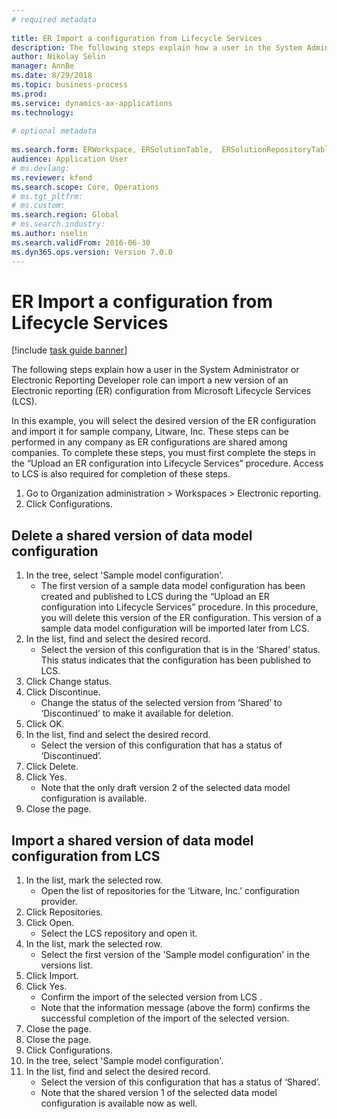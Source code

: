 ```yaml
--- 
# required metadata 
 
title: ER Import a configuration from Lifecycle Services
description: The following steps explain how a user in the System Administrator or Electronic Reporting Developer role can import a new version of an Electronic reporting (ER) configuration from Microsoft Lifecycle Services (LCS). 
author: Nikolay Selin
manager: AnnBe 
ms.date: 8/29/2018
ms.topic: business-process 
ms.prod:  
ms.service: dynamics-ax-applications 
ms.technology:  
 
# optional metadata 
 
ms.search.form: ERWorkspace, ERSolutionTable,  ERSolutionRepositoryTable, ERSolutionImport   
audience: Application User 
# ms.devlang:  
ms.reviewer: kfend
ms.search.scope: Core, Operations 
# ms.tgt_pltfrm:  
# ms.custom:  
ms.search.region: Global
# ms.search.industry: 
ms.author: nselin
ms.search.validFrom: 2016-06-30 
ms.dyn365.ops.version: Version 7.0.0 
---
```

# ER Import a configuration from Lifecycle Services

[!include [task guide banner](../../includes/task-guide-banner.md)]

The following steps explain how a user in the System Administrator or Electronic Reporting Developer role can import a new version of an Electronic reporting (ER) configuration from Microsoft Lifecycle Services (LCS).

In this example, you will select the desired version of the ER configuration and import it for sample company, Litware, Inc. These steps can be performed in any company as ER configurations are shared among companies. To complete these steps, you must first complete the steps in the “Upload an ER configuration into Lifecycle Services” procedure. Access to LCS is also required for completion of these steps.

1. Go to Organization administration > Workspaces > Electronic reporting.
2. Click Configurations.

## Delete a shared version of data model configuration
1. In the tree, select 'Sample model configuration'.
    * The first version of a sample data model configuration has been created and published to LCS during the “Upload an ER configuration into Lifecycle Services” procedure. In this procedure, you will delete this version of the ER configuration. This version of a sample data model configuration will be imported later from LCS.  
2. In the list, find and select the desired record.
    * Select the version of this configuration that is in the ‘Shared’ status. This status indicates that the configuration has been published to LCS.  
3. Click Change status.
4. Click Discontinue.
    * Change the status of the selected version from ‘Shared’ to ‘Discontinued’ to make it available for deletion.  
5. Click OK.
6. In the list, find and select the desired record.
    * Select the version of this configuration that has a status of ‘Discontinued’.  
7. Click Delete.
8. Click Yes.
    * Note that the only draft version 2 of the selected data model configuration is available.  
9. Close the page.

## Import a shared version of data model configuration from LCS
1. In the list, mark the selected row.
    * Open the list of repositories for the ‘Litware, Inc.’ configuration provider.  
2. Click Repositories.
3. Click Open.
    * Select the LCS repository and open it.  
4. In the list, mark the selected row.
    * Select the first version of the 'Sample model configuration' in the versions list.  
5. Click Import.
6. Click Yes.
    * Confirm the import of the selected version from LCS .  
    * Note that the information message (above the form) confirms the successful completion of the import of the selected version.  
7. Close the page.
8. Close the page.
9. Click Configurations.
10. In the tree, select 'Sample model configuration'.
11. In the list, find and select the desired record.
    * Select the version of this configuration that has a status of ‘Shared’.  
    * Note that the shared version 1 of the selected data model configuration is available now as well.  

